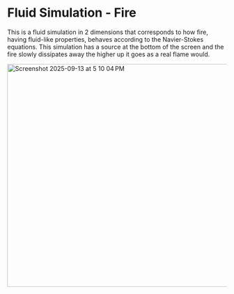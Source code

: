 # Fluid Simulation - Fire
This is a fluid simulation in 2 dimensions that corresponds to how fire, having fluid-like properties, behaves according to the Navier-Stokes equations.
This simulation has a source at the bottom of the screen and the fire slowly dissipates away the higher up it goes as a real flame would.

<img width="512" height="513" alt="Screenshot 2025-09-13 at 5 10 04 PM" src="https://github.com/user-attachments/assets/3d9216be-2b06-4fe7-8eb7-b4b01fabfa16" />
